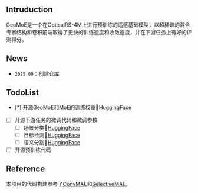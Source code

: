 ## Intruduction

GeoMoE是一个在OpticalRS-4M上进行预训练的遥感基础模型，以超稀疏的混合专家结构和卷积前端取得了更快的训练速度和收敛速度，并在下游任务上有好的评测得分。

## News

- `2025.09`：创建仓库

## TodoList

- [*] 开源GeoMoE和MoE的训练权重🤗[HuggingFace](https://huggingface.co/BoZhangNuaa/GeoMoE)
- [ ] 开源下游任务的微调代码和微调参数
  - [ ] 场景分类🤗[HuggingFace](https://huggingface.co/BoZhangNuaa/GeoMoE)
  - [ ] 目标检测🤗[HuggingFace](https://huggingface.co/BoZhangNuaa/GeoMoE)
  - [ ] 语义分割🤗[HuggingFace](https://huggingface.co/BoZhangNuaa/GeoMoE)
- [ ] 开源预训练代码

## Reference

本项目的代码构建参考了[ConvMAE](https://github.com/Alpha-VL/ConvMAE)和[SelectiveMAE](https://github.com/MiliLab/SelectiveMAE)。





